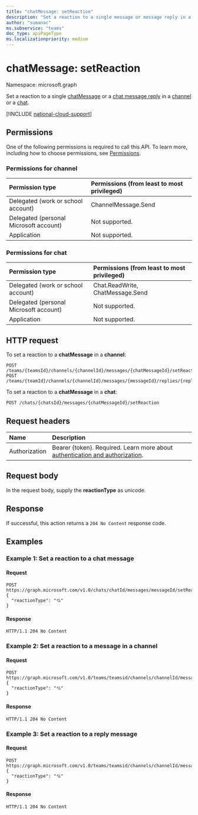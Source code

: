 ```yaml
---
title: "chatMessage: setReaction"
description: "Set a reaction to a single message or message reply in a channel or a chat."
author: "sumanac"
ms.subservice: "teams"
doc_type: apiPageType
ms.localizationpriority: medium
---
```


# chatMessage: setReaction

Namespace: microsoft.graph

Set a reaction to a single [chatMessage](../resources/chatmessage.md) or a [chat message reply](../resources/chatmessage.md) in a [channel](../resources/channel.md) or a [chat](../resources/chat.md).

[!INCLUDE [national-cloud-support](../../includes/all-clouds.md)]

## Permissions

One of the following permissions is required to call this API. To learn more, including how to choose permissions, see [Permissions](/graph/permissions-reference).

### Permissions for channel
<!-- { "blockType": "ignored"  } // Note: Removing this line will result in the permissions autogeneration tool overwriting the table. -->
| Permission type                        | Permissions (from least to most privileged) |
|:---------------------------------------|:--------------------------------------------|
|Delegated (work or school account)| ChannelMessage.Send |
|Delegated (personal Microsoft account)| Not supported. |
|Application| Not supported. |

### Permissions for chat
<!-- { "blockType": "ignored"  } // Note: Removing this line will result in the permissions autogeneration tool overwriting the table. -->
| Permission type                        | Permissions (from least to most privileged) |
|:---------------------------------------|:--------------------------------------------|
|Delegated (work or school account)| Chat.ReadWrite, ChatMessage.Send |
|Delegated (personal Microsoft account)| Not supported. |
|Application| Not supported. |

## HTTP request

To set a reaction to a **chatMessage** in a **channel**:
<!-- {
  "blockType": "ignored"
}
-->
``` http
POST /teams/{teamsId}/channels/{channelId}/messages/{chatMessageId}/setReaction
POST /teams/{teamId}/channels/{channelId}/messages/{messageId}/replies/{replyId}/setReaction
```

To set a reaction to a **chatMessage** in a **chat**:
<!-- {
  "blockType": "ignored"
}
-->
``` http
POST /chats/{chatsId}/messages/{chatMessageId}/setReaction
```

## Request headers

|Name|Description|
|:---|:---|
|Authorization|Bearer {token}. Required. Learn more about [authentication and authorization](/graph/auth/auth-concepts).|

## Request body

In the request body, supply the **reactionType** as unicode.

## Response

If successful, this action returns a `204 No Content` response code.

## Examples

### Example 1: Set a reaction to a chat message

#### Request

```http
POST https://graph.microsoft.com/v1.0/chats/chatId/messages/messageId/setReaction
{
  "reactionType": "💘"
}
```

#### Response

<!-- {
  "blockType": "response"
} -->

``` http
HTTP/1.1 204 No Content
```

### Example 2: Set a reaction to a message in a channel

#### Request
```http
POST https://graph.microsoft.com/v1.0/teams/teamsid/channels/channelId/messages/messageId/setReaction
{
  "reactionType": "💘"
}
```

#### Response

<!-- {
  "blockType": "response"
} -->

``` http
HTTP/1.1 204 No Content
```

### Example 3:  Set a reaction to a reply message

#### Request

```http
POST https://graph.microsoft.com/v1.0/teams/teamsid/channels/channelId/messages/messageId/replies/replyId/setReaction
{
  "reactionType": "💘"
}
```

#### Response

<!-- {
  "blockType": "response"
} -->

``` http
HTTP/1.1 204 No Content
```
